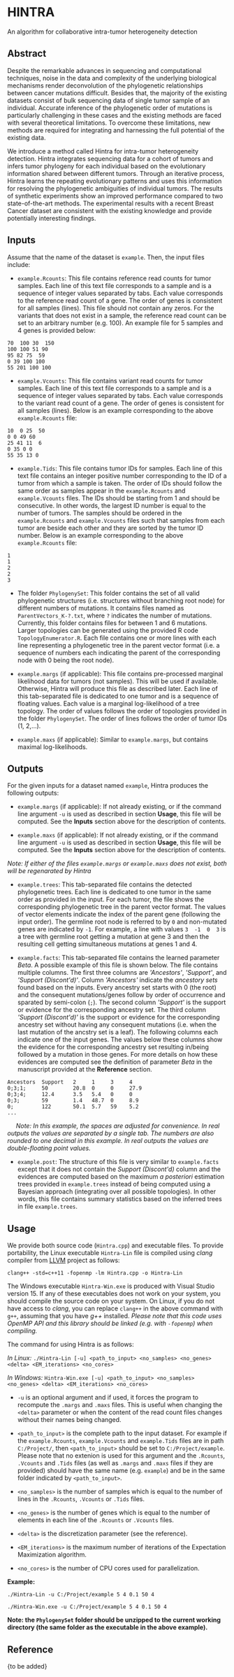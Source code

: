 # HINTRA
An algorithm for collaborative intra-tumor heterogeneity detection


## Abstract
Despite the remarkable advances in sequencing and computational techniques, noise in the data and complexity of the underlying biological mechanisms render deconvolution of the phylogenetic relationships between cancer mutations difficult. Besides that, the majority of the existing datasets consist of bulk sequencing data of single tumor sample of an individual. Accurate inference of the phylogenetic order of mutations is particularly challenging in these cases and the existing methods are faced with several theoretical limitations. To overcome these limitations, new methods are required for integrating and harnessing the full potential of the existing data.

We introduce a method called Hintra for intra-tumor heterogeneity detection. Hintra integrates sequencing data for a cohort of tumors and infers tumor phylogeny for each individual based on the evolutionary information shared between different tumors. Through an iterative process, Hintra learns the repeating evolutionary patterns and uses this information for resolving the phylogenetic ambiguities of individual tumors. The results of synthetic experiments show an improved performance compared to two state-of-the-art methods. The experimental results with a recent Breast Cancer dataset are consistent with the existing knowledge and provide potentially interesting findings.


## Inputs
Assume that the name of the dataset is `example`. Then, the input files include:

* `example.Rcounts`: This file contains reference read counts for tumor samples. Each line of this text file corresponds to a sample and is a sequence of integer values separated by tabs. Each value corresponds to the reference read count of a gene. The order of genes is consistent for all samples (lines). This file should not contain any zeros. For the variants that does not exist in a sample, the reference read count can be set to an arbitrary number (e.g. 100). An example file for 5 samples and 4 genes is provided below:

```
70  100 30  150
100 100 51 90
95 82 75  59
0 39 100 100
55 201 100 100
```

* `example.Vcounts`: This file contains variant read counts for tumor samples. Each line of this text file corresponds to a sample and is a sequence of integer values separated by tabs. Each value corresponds to the variant read count of a gene. The order of genes is consistent for all samples (lines). Below is an example corresponding to the above `example.Rcounts` file:

```
10  0 25  50
0 0 49 60
25 41 11  6
0 35 0 0
55 35 13 0
```

* `example.Tids`: This file contains tumor IDs for samples. Each line of this text file contains an integer positive number corresponding to the ID of a tumor from which a sample is taken. The order of IDs should follow the same order as samples appear in the `example.Rcounts` and `example.Vcounts` files. The IDs should be starting from 1 and should be consecutive. In other words, the largest ID number is equal to the number of tumors. The samples should be ordered in the `example.Rcounts` and `example.Vcounts` files such that samples from each tumor are beside each other and they are sorted by the tumor ID number. Below is an example corresponding to the above `example.Rcounts` file:

```
1
1
2
2
3
```

* The folder `PhylogenySet`: This folder contains the set of all valid phylogenetic structures (i.e. structures without branching root node) for different numbers of mutations. It contains files named as `ParentVectors_K-?.txt`, where `?` indicates the number of mutations. Currently, this folder contains files for between 1 and 6 mutations. Larger topologies can be generated using the provided R code `TopologyEnumerator.R`. Each file contains one or more lines with each line representing a phylogenetic tree in the parent vector format (i.e. a sequence of numbers each indicating the parent of the corresponding node with 0 being the root node).

* `example.margs` (if applicable): This file contains pre-processed marginal likelihood data for tumors (not samples). This will be used if available. Otherwise, Hintra will produce this file as described later. Each line of this tab-separated file is dedicated to one tumor and is a sequence of floating values. Each value is a marginal log-likelihood of a tree topology. The order of values follows the order of topologies provided in the folder `PhylogenySet`. The order of lines follows the order of tumor IDs (1, 2,...).

* `example.maxs` (if applicable): Similar to `example.margs`, but contains maximal log-likelihoods.


## Outputs
For the given inputs for a dataset named `example`, Hintra produces the following outputs:

* `example.margs` (if applicable): If not already existing, or if the command line argument `-u` is used as described in section **Usage**, this file will be computed. See the **Inputs** section above for the description of contents.

* `example.maxs` (if applicable): If not already existing, or if the command line argument `-u` is used as described in section **Usage**, this file will be computed. See the **Inputs** section above for the description of contents.

*Note: If either of the files `example.margs` or `example.maxs` does not exist, both will be regenarated by Hintra*

* `example.trees`: This tab-separated file contains the detected phylogenetic trees. Each line is dedicated to one tumor in the same order as provided in the input. For each tumor, the file shows the corresponding phylogenetic tree in the parent vector format. The values of vector elements indicate the index of the parent gene (following the input order). The germline root node is referred to by `0` and non-mutated genes are indicated by `-1`. For example, a line with values `3  -1  0  3` is a tree with germline root getting a mutation at gene 3 and then the resulting cell getting simultaneous mutations at genes 1 and 4.

* `example.facts`: This tab-separated file contains the learned parameter *Beta*. A possible example of this file is shown below. The file contains multiple columns. The first three columns are *'Ancestors'*, *'Support'*, and *'Support (Discont'd)'*. Column *'Ancestors'* indicate the *ancestory sets* found based on the inputs. Every ancestry set starts with 0 (the root) and the consequent mutations/genes follow by order of occurrence and sparated by semi-colon (`;`). The second column *'Support'* is the support or evidence for the corresponding ancestry set. The third column *'Support (Discont'd)'* is the support or evidence for the corresponding ancestry set without having any consequent mutations (i.e. when the last mutation of the ancstry set is a leaf). The following columns each indicate one of the input genes. The values below these columns show the evidence for the corresponding ancestry set resulting in/being followed by a mutation in those genes. For more details on how these evidences are computed see the definition of parameter *Beta* in the manuscript provided at the **Reference** section.

```
Ancestors  Support   2     1     3     4
0;3;1;     50        20.8  0     0     27.9
0;3;4;     12.4      3.5   5.4   0     0
0;3;       59        1.4   48.7  0     8.9
0;         122       50.1  5.7   59    5.2
...
```
&nbsp;&nbsp;&nbsp;&nbsp;&nbsp;*Note: In this example, the spaces are adjusted for convenience. In real outputs the values are separated by a single tab. The numbers are also rounded to one decimal in this example. In real outputs the values are double-floating point values.*

* `example.post`: The structure of this file is very similar to `example.facts` except that it does not contain the *Support (Discont'd)* column and the evidences are computed based on the maximum *a posteriori* estimation trees provided in `example.trees` instead of being computed using a Bayesian approach (integrating over all possible topologies). In other words, this file contains summary statistics based on the inferred trees in file `example.trees`.


## Usage

We provide both source code (`Hintra.cpp`) and executable files. To provide portability, the Linux executable `Hintra-Lin` file is compiled using *clang* compiler from [LLVM](https://llvm.org/) project as follows:

`clang++ -std=c++11 -fopenmp -lm Hintra.cpp -o Hintra-Lin`

The Windows executable `Hintra-Win.exe` is produced with Visual Studio version 15. If any of these executables does not work on your system, you should compile the source code on your system. On Linux, if you do not have access to *clang*, you can replace `clang++` in the above command with `g++`, assuming that you have *g++* installed. *Please note that this code uses OpenMP API and this library should be linked (e.g. with `-fopenmp`) when compiling.*

The command for using Hintra is as follows:

*In Linux:* `./Hintra-Lin [-u] <path_to_input> <no_samples> <no_genes> <delta> <EM_iterations> <no_cores>`

*In Windows:* `Hintra-Win.exe [-u] <path_to_input> <no_samples> <no_genes> <delta> <EM_iterations> <no_cores>`

* `-u` is an optional argument and if used, it forces the program to recompute the `.margs` and `.maxs` files. This is useful when changing the `<delta>` parameter or when the content of the read count files changes without their names being changed.

* `<path_to_input>` is the complete path to the input dataset. For example if the `example.Rcounts`, `example.Vcounts` and `example.Tids` files are in path `C:/Project/`, then `<path_to_input>` should be set to `C:/Project/example`. Please note that no extenion is used for this argument and the `.Rcounts`, `.Vcounts` and `.Tids` files (as well as `.margs` and `.maxs` files if they are provided) should have the same name (e.g. `example`) and be in the same folder indicated by `<path_to_input>`.

* `<no_samples>` is the number of samples which is equal to the number of lines in the `.Rcounts`, `.Vcounts` or `.Tids` files.

* `<no_genes>` is the number of genes which is equal to the number of elements in each line of the `.Rcounts` or `.Vcounts` files.

* `<delta>` is the discretization parameter (see the reference).

* `<EM_iterations>` is the maximum number of iterations of the Expectation Maximization algorithm.

* `<no_cores>` is the number of CPU cores used for parallelization.

**Example:**

`./Hintra-Lin -u C:/Project/example 5 4 0.1 50 4`

`./Hintra-Win.exe -u C:/Project/example 5 4 0.1 50 4`

**Note: the `PhylogenySet` folder should be unzipped to the current working directory (the same folder as the executable in the above example).**


## Reference
{to be added}
